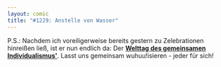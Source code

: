 ```yaml
---
layout: comic
title: "#1229: Anstelle von Wasser"
---
```


P.S.: 
Nachdem ich voreiligerweise bereits gestern zu Zelebrationen hinreißen ließ, ist er nun endlich da: Der <a href="http://www.fonflatter.de/dateien/kalender_fonflatter_2009.pdf"><strong>Welttag des gemeinsamen Individualismus'</strong></a>. Lasst uns gemeinsam wuhuu!isieren - jeder für sich!
